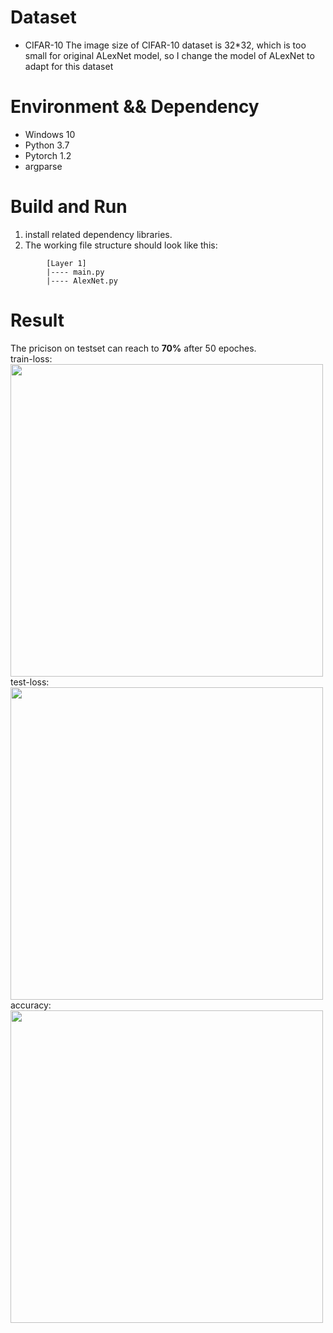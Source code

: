 # Dataset 
* CIFAR-10
The image size of CIFAR-10 dataset is 32*32, which is too small for original ALexNet model, so I change the model of ALexNet to adapt for this dataset

# Environment && Dependency
* Windows 10
* Python 3.7
* Pytorch 1.2
* argparse

# Build and Run
1. install related dependency libraries.
1. The working file structure should look like this:
```
        [Layer 1]
        |---- main.py
        |---- AlexNet.py
```


# Result
The pricison on testset can reach to **70%** after 50 epoches.<br/>
train-loss:
<img src="https://github.com/Xinrui-Fang/HCI-ML-with-Code/blob/master/Convolutional%20Neural%20Networks/AlexNet/img/train_loss.svg" width = "500"  alt="" align=center /><br/>
test-loss:
<img src="https://github.com/Xinrui-Fang/HCI-ML-with-Code/blob/master/Convolutional%20Neural%20Networks/AlexNet/img/test_loss.svg" width = "500"  alt="" align=center /><br/>
accuracy:
<img src="https://github.com/Xinrui-Fang/HCI-ML-with-Code/blob/master/Convolutional%20Neural%20Networks/AlexNet/img/accuracy.svg" width = "500"  alt="" align=center /><br/>
